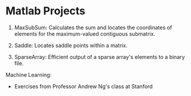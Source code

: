 # Matlab Projects

1) MaxSubSum: Calculates the sum and locates the coordinates of elements for the maximum-valued contiguous submatrix.

2) Saddle: Locates saddle points within a matrix.

3) SparseArray: Efficient output of a sparse array's elements to a binary file.

Machine Learning: 

- Exercises from Professor Andrew Ng's class at Stanford
